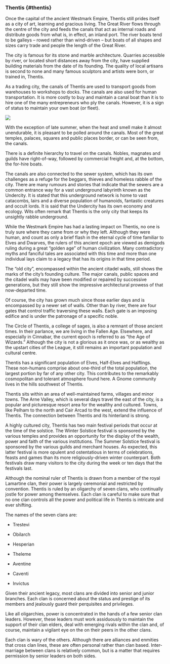 ### Thentis {#thentis}

Once the capital of the ancient Westmark Empire, Thentis still prides itself as a city of art, learning and gracious living. The Great River flows through the centre of the city and feeds the canals that act as internal roads and distribute goods from what is, in effect, an inland port. The river boats tend to be galleys – rowed rather than wind-driven – but boats of all shapes and sizes carry trade and people the length of the Great River.

The city is famous for its stone and marble architecture. Quarries accessible by river, or located short distances away from the city, have supplied building materials from the date of its founding. The quality of local artisans is second to none and many famous sculptors and artists were born, or trained in, Thentis.

As a trading city, the canals of Thentis are used to transport goods from warehouses to workshops to docks. The canals are also used for human transportation. It is more costly to buy and maintain a canal boat than it is to hire one of the many entrepreneurs who ply the canals. However, it is a sign of status to maintain your own boat \(or fleet\).

![](https://www.fantasyscrolls.com/assets/thentis.png)

With the exception of late summer, when the heat and smell make it almost unendurable, it is pleasant to be polled around the canals. Most of the great temples, palaces, squares and public places border, or can be seen from, the canals.

There is a definite hierarchy to travel on the canals. Nobles, magnates and guilds have right-of-way, followed by commercial freight and, at the bottom, the for-hire boats.

The canals are also connected to the sewer system, which has its own challenges as a refuge for the beggars, thieves and homeless rabble of the city. There are many rumours and stories that indicate that the sewers are a common entrance way for a vast underground labyrinth known as the Undercity. It is stated that this underground network is home to vast catacombs, lairs and a diverse population of humanoids, fantastic creatures and occult lords. It is said that the Undercity has its own economy and ecology. Wits often remark that Thentis is the only city that keeps its unsightly rabble underground.

While the Westmark Empire has had a lasting impact on Thentis, no one is truly sure where they came from or why they left. Although they were human, and count as only a brief flash in the eternal cycle of time familiar to Elves and Dwarves, the rulers of this ancient epoch are viewed as demigods ruling during a great “golden age” of human civilization. Many contradictory myths and fanciful tales are associated with this time and more than one individual lays claim to a legacy that has its origins in that time period.

The “old city”, encompassed within the ancient citadel walls, still shows the marks of the city’s founding culture. The major canals, public spaces and the citadel walls may have been modified or repaired by successive generations, but they still show the impressive architectural prowess of that now-departed time.

Of course, the city has grown much since those earlier days and is encompassed by a newer set of walls. Other than by river, there are four gates that control traffic traversing these walls. Each gate is an imposing edifice and is under the patronage of a specific noble.

The Circle of Thentis, a college of sages, is also a remnant of those ancient times. In their parlance, we are living in the Fallen Age. Elsewhere, and especially in Cinnabar, the current epoch is referred to as “the Age of Wizards.” Although the city is not a glorious as it once was, or as wealthy as the upstart cities of the League, it still remains an important population and cultural centre.

Thentis has a significant population of Elves, Half-Elves and Halflings. These non-humans comprise about one-third of the total population, the largest portion by far of any other city. This contributes to the remarkably cosmopolitan and tolerant atmosphere found here. A Gnome community lives in the hills southwest of Thentis.

Thentis sits within an area of well-maintained farms, villages and minor towns. The Arne Valley, which is several days travel the east of the city, is a popular and picturesque resort area for the wealthy and cultured. Towns, like Pelham to the north and Cair Arcad to the west, extend the influence of Thentis. The connection between Thentis and its hinterland is strong.

A highly cultured city, Thentis has two main festival periods that occur at the time of the solstice. The Winter Solstice festival is sponsored by the various temples and provides an opportunity for the display of the wealth, power and faith of the various institutions. The Summer Solstice festival is sponsored by the various guilds and merchant houses. As expected, this latter festival is more opulent and ostentatious in terms of celebrations, feasts and games than its more religiously-driven winter counterpart. Both festivals draw many visitors to the city during the week or ten days that the festivals last.

Although the nominal ruler of Thentis is drawn from a member of the royal Lamartine clan, their power is largely ceremonial and restricted by convention. Thentis is ruled by an oligarchy of seven clans, who continually jostle for power among themselves. Each clan is careful to make sure that no one clan controls all the power and political life in Thentis is intricate and ever shifting.

The names of the seven clans are:

* Trestevi

* Obilarch

* Hesperian

* Theleme

* Aventine

* Caventi

* Invictus

Given their ancient legacy, most clans are divided into senior and junior branches. Each clan is concerned about the status and prestige of its members and jealously guard their perquisites and privileges.

Like all oligarchies, power is concentrated in the hands of a few senior clan leaders. However, these leaders must work assiduously to maintain the support of their clan elders, deal with emerging rivals within the clan and, of course, maintain a vigilant eye on the on their peers in the other clans.

Each clan is wary of the others. Although there are alliances and enmities that cross clan lines, these are often personal rather than clan based. Inter-marriage between clans is relatively common, but is a matter that requires permission by senior leaders on both sides.

